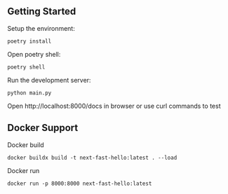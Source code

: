 ## Getting Started

Setup the environment:

```
poetry install
```

Open poetry shell:
```
poetry shell
```

Run the development server:

```
python main.py
```

Open http://localhost:8000/docs in browser or use curl commands to test


## Docker Support
Docker build
```
docker buildx build -t next-fast-hello:latest . --load
```
Docker run
```
docker run -p 8000:8000 next-fast-hello:latest